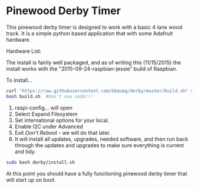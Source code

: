 # Pinewood Derby Timer
This pinewood derby timer is designed to work with a basic 4 lane wood track.  It is a simple python based application that with some Adafruit hardware.

Hardware List:


The install is fairily well packaged, and as of writing this (11/15/2015) the install works with the "2015-09-24-raspbian-jessie" build of Raspbian.

To install...

```bash
curl "https://raw.githubusercontent.com/bbaumg/derby/master/build.sh" > build.sh
bash build.sh  #don't use sudo!!!
```
1.  raspi-config... will open
2.  Select Expand Filesystem
3.  Set international options for your local.
4.  Enable I2C under Advanced
5.  Exit *Don't Reboot* - we will do that later.
6.  It will install all updates, upgrades, needed software, 
    and then run back through the updates and upgrades to make sure everything is current and tidy.

```bash
sudo bash derby/install.sh
```

At this point you should have a fully functioning pinewood derby timer that will start up on boot.


